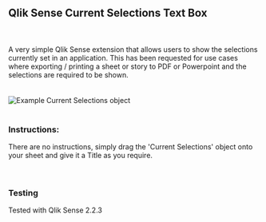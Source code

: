 <h2>Qlik Sense Current Selections Text Box</h2>
<br>
<br>
A very simple Qlik Sense extension that allows users to show the selections currently set in an application. This has been requested for use cases where exporting / printing a sheet or story to PDF or Powerpoint and the selections are required to be shown.
<br>
<br>
<br>
<img src="https://github.com/ardwork/currentSelections/blob/master/currentSelections.png" alt="Example Current Selections object">
<br>
<br>
<h3>Instructions:</h3>
There are no instructions, simply drag the 'Current Selections' object onto your sheet and give it a Title as you require.
<br>
<br>
<br>
<h3>Testing</h3>
Tested with Qlik Sense 2.2.3

